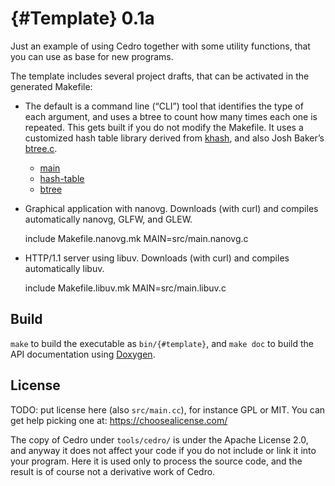 # {#Template} 0.1a

Just an example of using Cedro together with some utility functions,
that you can use as base for new programs.

The template includes several project drafts, that can be activated
in the generated Makefile:

- The default is a command line (“CLI”) tool that identifies the type of each argument, and uses a btree to count how many times each one is repeated. This gets built if you do not modify the Makefile.
  It uses a customized hash table library derived from
[khash](http://attractivechaos.github.io/klib/#About),
and also Josh Baker’s [btree.c](https://github.com/tidwall/btree.c).
  - [main](doc/api/main_8c.html)
  - [hash-table](doc/api/hash-table_8h.html)
  - [btree](doc/api/btree_8c.html)

- Graphical application with nanovg. Downloads (with curl) and compiles automatically nanovg, GLFW, and GLEW.

    include Makefile.nanovg.mk
    MAIN=src/main.nanovg.c

- HTTP/1.1 server using libuv. Downloads (with curl) and compiles automatically libuv.

    include Makefile.libuv.mk
    MAIN=src/main.libuv.c

## Build
`make` to build the executable as `bin/{#template}`,
and `make doc` to build the API documentation
using [Doxygen](https://www.doxygen.nl/index.html).

## License
TODO: put license here (also `src/main.cc`), for instance GPL or MIT.
You can get help picking one at: https://choosealicense.com/

The copy of Cedro under `tools/cedro/` is under the Apache License 2.0,
and anyway it does not affect your code if you do not include or link it
into your program.
Here it is used only to process the source code, and the result
is of course not a derivative work of Cedro.

